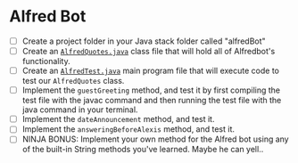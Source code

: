 # Alfred Bot

- [ ] Create a project folder in your Java stack folder called "alfredBot"
- [ ] Create an [`AlfredQuotes.java`](src/AlfredQuotes.java) class file that will hold all of Alfredbot's functionality.
- [ ] Create an [`AlfredTest.java`](src/AlfredTest.java) main program file that will execute code to test our `AlfredQuotes` class.
- [ ] Implement the `guestGreeting` method, and test it by first compiling the test file with the javac command and then running the test file with the java command in your terminal.
- [ ] Implement the `dateAnnouncement` method, and test it.
- [ ] Implement the `answeringBeforeAlexis` method, and test it.
- [ ] NINJA BONUS: Implement your own method for the Alfred bot using any of the built-in String methods you've learned. Maybe he can yell..